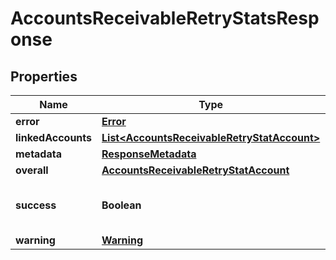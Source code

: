 

# AccountsReceivableRetryStatsResponse


## Properties

| Name | Type | Description | Notes |
|------------ | ------------- | ------------- | -------------|
|**error** | [**Error**](Error.md) |  |  [optional] |
|**linkedAccounts** | [**List&lt;AccountsReceivableRetryStatAccount&gt;**](AccountsReceivableRetryStatAccount.md) |  |  [optional] |
|**metadata** | [**ResponseMetadata**](ResponseMetadata.md) |  |  [optional] |
|**overall** | [**AccountsReceivableRetryStatAccount**](AccountsReceivableRetryStatAccount.md) |  |  [optional] |
|**success** | **Boolean** | Indicates if API call was successful |  [optional] |
|**warning** | [**Warning**](Warning.md) |  |  [optional] |




